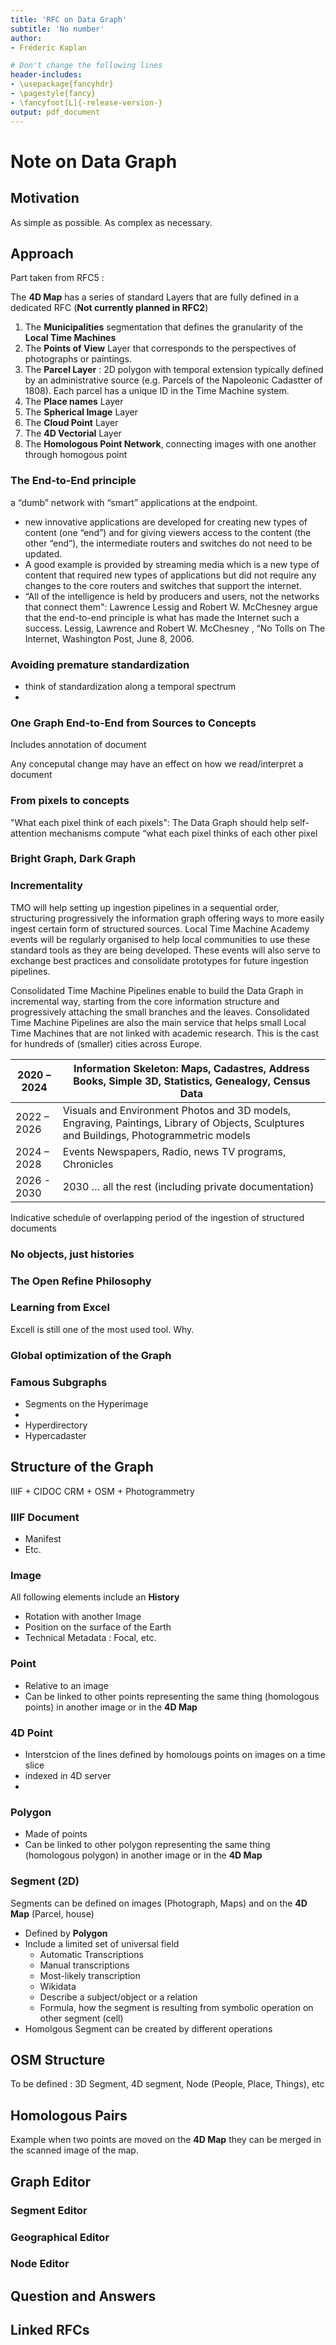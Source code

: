 ```yaml
---
title: 'RFC on Data Graph'
subtitle: 'No number'
author:
- Fréderic Kaplan

# Don't change the following lines
header-includes:
- \usepackage{fancyhdr}
- \pagestyle{fancy}
- \fancyfoot[L]{-release-version-}
output: pdf_document
---
```


# Note on Data Graph

## Motivation

As simple as possible. As complex as necessary. 

## Approach

Part taken from RFC5 : 

The **4D Map** has a series of standard Layers that are fully defined in a dedicated RFC  (**Not currently planned in RFC2**)


1. The **Municipalities** segmentation that defines the granularity of the **Local Time Machines**
2. The **Points of View** Layer that corresponds to the perspectives of photographs or paintings. 
3. The **Parcel Layer** :  2D polygon with temporal extension typically defined by an administrative source (e.g. Parcels of the Napoleonic Cadastter of 1808). Each parcel has a unique ID in the Time Machine system.
4. The **Place names** Layer
5. The **Spherical Image** Layer 
6. The **Cloud Point** Layer
7. The **4D Vectorial** Layer
8. The **Homologous Point Network**, connecting images with one another through homogous point 



### The End-to-End principle

 a “dumb” network with “smart” applications at the endpoint.

- new innovative applications are developed for creating new types of content (one “end”) and for giving viewers access to the content (the other “end”), the intermediate routers and switches do not need to be updated. 
- A good example is provided by streaming media which is a new type of content that required new types of applications but did not require any changes to the core routers and switches that support the internet. 
-  “All of the intelligence is held by producers and users, not the networks that connect them": Lawrence Lessig and Robert W. McChesney argue that the end-to-end principle is what has made the Internet such a success. Lessig, Lawrence and Robert W. McChesney , “No Tolls on The Internet, Washington Post, June 8, 2006.

### Avoiding premature standardization

- think of standardization along a temporal spectrum
- 

### One Graph End-to-End from Sources to Concepts

Includes annotation of document

Any conceputal change may have an effect on how we read/interpret a document 



### From pixels to concepts

"What each pixel think of each pixels": The Data Graph should help self-attention mechanisms compute “what each pixel thinks of each other pixel



### Bright Graph, Dark Graph

### Incrementality 

TMO will help setting up ingestion pipelines in a sequential order, structuring progressively the information graph offering ways to more easily ingest certain form of structured sources. Local Time Machine Academy events will be regularly organised to help local communities to use these standard tools as they are being developed. These events will also serve to exchange best practices and consolidate prototypes for future ingestion pipelines.

Consolidated Time Machine Pipelines enable to build the Data Graph in incremental way, starting from the core information structure and progressively attaching the small branches and the leaves. Consolidated Time Machine Pipelines are also the main service that helps small Local Time Machines that are not linked with academic research. This is the cast for hundreds of (smaller) cities across Europe.

| 2020  – 2024 | Information  Skeleton: Maps, Cadastres, Address Books, Simple 3D, Statistics, Genealogy,  Census Data |
| ------------ | ------------------------------------------------------------ |
| 2022  – 2026 | Visuals  and Environment Photos and 3D models, Engraving, Paintings, Library of  Objects, Sculptures and Buildings, Photogrammetric models |
| 2024  – 2028 | Events  Newspapers, Radio, news TV programs, Chronicles      |
| 2026  - 2030 | 2030  … all the rest (including private documentation)       |

Indicative schedule of overlapping period of the ingestion of structured documents



### No objects, just histories

### The Open Refine Philosophy

### Learning from Excel

Excell is still one of the most used tool. Why. 

### Global optimization of the Graph

### Famous Subgraphs

- Segments on the Hyperimage
- 
- Hyperdirectory
- Hypercadaster



## Structure of the Graph

IIIF + CIDOC CRM + OSM + Photogrammetry

### IIIF Document

- Manifest
- Etc. 

### Image

All following elements include an **History**

- Rotation with another Image
- Position on the surface of the Earth
- Technical Metadata : Focal, etc. 



### Point

- Relative to an image
- Can be linked to other points representing the same thing (homologous points) in another image or in the **4D Map** 

### 4D Point

- Interstcion of the lines defined by homolougs points on images on a time slice
- indexed in 4D server
- 

### Polygon

- Made of points
- Can be linked to other polygon representing the same thing (homologous polygon) in another image or in the **4D Map**

### Segment (2D)

Segments can be defined on images (Photograph, Maps) and on the **4D Map** (Parcel, house)

- Defined by **Polygon**
- Include a limited set of universal  field 
  - Automatic Transcriptions
  - Manual transcriptions
  - Most-likely transcription
  - Wikidata
  - Describe a subject/object or a relation
  - Formula, how the segment is resulting from symbolic operation on other segment (cell)
- Homolgous Segment can be created by different operations



## OSM Structure 

To be defined : 3D Segment, 4D segment, Node (People, Place, Things), etc

## Homologous Pairs

Example when two points are moved on the **4D Map** they can be merged in the scanned image of the map. 



## Graph Editor

### Segment Editor

### Geographical Editor

### Node Editor



## Question and Answers 



## Linked RFCs

